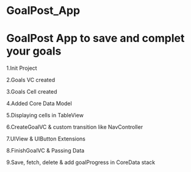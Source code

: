 # GoalPost_App
# GoalPost App to save and complet your goals

1.Init Project

2.Goals VC created

3.Goals Cell created

4.Added Core Data Model

5.Displaying cells in TableView

6.CreateGoalVC & custom transition like NavController

7.UIView & UIButton Extensions

8.FinishGoalVC & Passing Data

9.Save, fetch, delete & add goalProgress in CoreData stack
